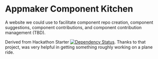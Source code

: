 Appmaker Component Kitchen
==========================

A website we could use to facilitate component repo creation, component suggestions,
component contributions, and component contribution management (TBD).

Derived from Hackathon Starter [![Dependency Status](https://david-dm.org/sahat/hackathon-starter.png?theme=shields.io)](https://david-dm.org/sahat/hackathon-starter).  Thanks to that project, was very helpful in getting something roughly working on a plane ride.